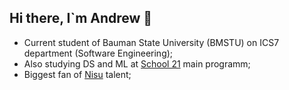 ## Hi there, I`m Andrew 👋
- Current student of Bauman State University (BMSTU) on ICS7 department (Software Engineering);
- Also studying DS and ML at [School 21](https://21-school.ru/) main programm;
- Biggest fan of [Nisu](https://github.com/DeadCool23) talent;


<!--
**ElRitas/ElRitas** is a ✨ _special_ ✨ repository because its `README.md` (this file) appears on your GitHub profile.

Here are some ideas to get you started:

- 🔭 I’m currently working on ...
- 🌱 I’m currently learning ...
- 👯 I’m looking to collaborate on ...
- 🤔 I’m looking for help with ...
- 💬 Ask me about ...
- 📫 How to reach me: ...
- 😄 Pronouns: ...
- ⚡ Fun fact: ...
-->
